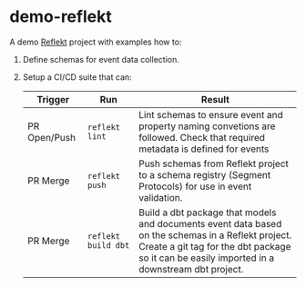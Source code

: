 # demo-reflekt
A demo [Reflekt](https://github.com/GClunies/reflekt) project with examples how to:
1. Define schemas for event data collection.
2. Setup a CI/CD suite that can:

    | Trigger      | Run                 | Result                                                                                                                                                                                                 |
    |--------------|---------------------|--------------------------------------------------------------------------------------------------------------------------------------------------------------------------------------------------------|
    | PR Open/Push | `reflekt lint`      | Lint schemas to ensure event and property naming convetions are followed. Check that required metadata is defined for events                                                                           |
    | PR Merge     | `reflekt push`      | Push schemas from Reflekt project to a schema registry (Segment Protocols) for use in event validation.                                                                                                |
    | PR Merge     | `reflekt build dbt` | Build a dbt package that models and documents event data based on the schemas in a Reflekt project.<br> Create a git tag for the dbt package so it can be easily imported in a downstream dbt project. |
